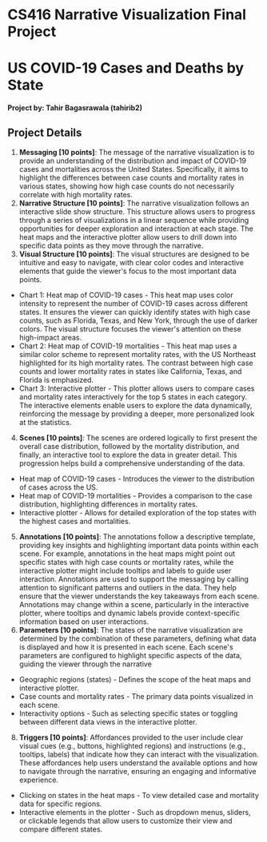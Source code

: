 # CS416 Narrative Visualization Final Project
# US COVID-19 Cases and Deaths by State

#### Project by: Tahir Bagasrawala (tahirib2)

## Project Details

  1. **Messaging [10 points]**: The message of the narrative visualization is to provide an understanding of the distribution and impact of COVID-19 cases and mortalities across the United States. Specifically, it aims to highlight the differences between case counts and mortality rates in various states, showing how high case counts do not necessarily correlate with high mortality rates. 
  2. **Narrative Structure [10 points]**: The narrative visualization follows an interactive slide show structure. This structure allows users to progress through a series of visualizations in a linear sequence while providing opportunities for deeper exploration and interaction at each stage. The heat maps and the interactive plotter allow users to drill down into specific data points as they move through the narrative.
  3. **Visual Structure [10 points]**: The visual structures are designed to be intuitive and easy to navigate, with clear color codes and interactive elements that guide the viewer's focus to the most important data points.
  - Chart 1: Heat map of COVID-19 cases - This heat map uses color intensity to represent the number of COVID-19 cases across different states. It ensures the viewer can quickly identify states with high case counts, such as Florida, Texas, and New York, through the use of darker colors. The visual structure focuses the viewer's attention on these high-impact areas.
  - Chart 2: Heat map of COVID-19 mortalities - This heat map uses a similar color scheme to represent mortality rates, with the US Northeast highlighted for its high mortality rates. The contrast between high case counts and lower mortality rates in states like California, Texas, and Florida is emphasized.
  - Chart 3: Interactive plotter - This plotter allows users to compare cases and mortality rates interactively for the top 5 states in each category. The interactive elements enable users to explore the data dynamically, reinforcing the message by providing a deeper, more personalized look at the statistics.
  4. **Scenes [10 points]**: The scenes are ordered logically to first present the overall case distribution, followed by the mortality distribution, and finally, an interactive tool to explore the data in greater detail. This progression helps build a comprehensive understanding of the data.
  - Heat map of COVID-19 cases - Introduces the viewer to the distribution of cases across the US.
  - Heat map of COVID-19 mortalities - Provides a comparison to the case distribution, highlighting differences in mortality rates.
  - Interactive plotter - Allows for detailed exploration of the top states with the highest cases and mortalities.
  5. **Annotations [10 points]**: The annotations follow a descriptive template, providing key insights and highlighting important data points within each scene. For example, annotations in the heat maps might point out specific states with high case counts or mortality rates, while the interactive plotter might include tooltips and labels to guide user interaction. Annotations are used to support the messaging by calling attention to significant patterns and outliers in the data. They help ensure that the viewer understands the key takeaways from each scene. Annotations may change within a scene, particularly in the interactive plotter, where tooltips and dynamic labels provide context-specific information based on user interactions.
  6. **Parameters [10 points]**: The states of the narrative visualization are determined by the combination of these parameters, defining what data is displayed and how it is presented in each scene. Each scene's parameters are configured to highlight specific aspects of the data, guiding the viewer through the narrative
  - Geographic regions (states) - Defines the scope of the heat maps and interactive plotter.
  - Case counts and mortality rates - The primary data points visualized in each scene.
  - Interactivity options - Such as selecting specific states or toggling between different data views in the interactive plotter.
  8. **Triggers [10 points]**: Affordances provided to the user include clear visual cues (e.g., buttons, highlighted regions) and instructions (e.g., tooltips, labels) that indicate how they can interact with the visualization. These affordances help users understand the available options and how to navigate through the narrative, ensuring an engaging and informative experience.
- Clicking on states in the heat maps - To view detailed case and mortality data for specific regions.
- Interactive elements in the plotter - Such as dropdown menus, sliders, or clickable legends that allow users to customize their view and compare different states.
